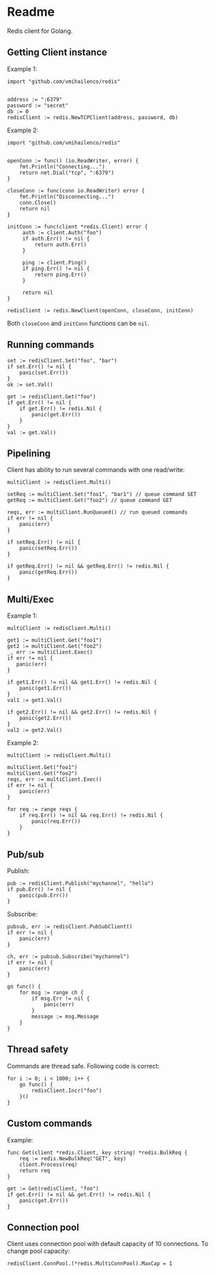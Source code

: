 Readme
======

Redis client for Golang.

Getting Client instance
-----------------------

Example 1:

    import "github.com/vmihailenco/redis"


    address := ":6379"
    password := "secret"
    db := 0
    redisClient := redis.NewTCPClient(address, password, db)

Example 2:

    import "github.com/vmihailenco/redis"


    openConn := func() (io.ReadWriter, error) {
        fmt.Println("Connecting...")
        return net.Dial("tcp", ":6379")
    }

    closeConn := func(conn io.ReadWriter) error {
        fmt.Println("Disconnecting...")
        conn.Close()
        return nil
    }

    initConn := func(client *redis.Client) error {
         auth := client.Auth("foo")
         if auth.Err() != nil {
             return auth.Err()
         }

         ping := client.Ping()
         if ping.Err() != nil {
             return ping.Err()
         }

         return nil
    }

    redisClient := redis.NewClient(openConn, closeConn, initConn)

Both `closeConn` and `initConn` functions can be `nil`.

Running commands
----------------

    set := redisClient.Set("foo", "bar")
    if set.Err() != nil {
        panic(set.Err())
    }
    ok := set.Val()

    get := redisClient.Get("foo")
    if get.Err() != nil {
        if get.Err() != redis.Nil {
            panic(get.Err())
        }
    }
    val := get.Val()

Pipelining
----------

Client has ability to run several commands with one read/write:

    multiClient := redisClient.Multi()

    setReq := multiClient.Set("foo1", "bar1") // queue command SET
    getReq := multiClient.Get("foo2") // queue command GET

    reqs, err := multiClient.RunQueued() // run queued commands
    if err != nil {
        panic(err)
    }

    if setReq.Err() != nil {
        panic(setReq.Err())
    }

    if getReq.Err() != nil && getReq.Err() != redis.Nil {
        panic(getReq.Err())
    }

Multi/Exec
----------

Example 1:

    multiClient := redisClient.Multi()

    get1 := multiClient.Get("foo1")
    get2 := multiClient.Get("foo2")
    _, err := multiClient.Exec()
    if err != nil {
       panic(err)
    }

    if get1.Err() != nil && get1.Err() != redis.Nil {
        panic(get1.Err())
    }
    val1 := get1.Val()

    if get2.Err() != nil && get2.Err() != redis.Nil {
        panic(get2.Err())
    }
    val2 := get2.Val()

Example 2:

    multiClient := redisClient.Multi()

    multiClient.Get("foo1")
    multiClient.Get("foo2")
    reqs, err := multiClient.Exec()
    if err != nil {
        panic(err)
    }

    for req := range reqs {
        if req.Err() != nil && req.Err() != redis.Nil {
            panic(req.Err())
        }
    }

Pub/sub
-------

Publish:

    pub := redisClient.Publish("mychannel", "hello")
    if pub.Err() != nil {
        panic(pub.Err())
    }

Subscribe:

    pubsub, err := redisClient.PubSubClient()
    if err != nil {
        panic(err)
    }

    ch, err := pubsub.Subscribe("mychannel")
    if err != nil {
        panic(err)
    }

    go func() {
        for msg := range ch {
            if msg.Err != nil {
                panic(err)
            }
            message := msg.Message
        }
    }

Thread safety
-------------

Commands are thread safe. Following code is correct:

    for i := 0; i < 1000; i++ {
        go func() {
            redisClient.Incr("foo")
        }()
    }

Custom commands
---------------

Example:

    func Get(client *redis.Client, key string) *redis.BulkReq {
        req := redis.NewBulkReq("GET", key)
        client.Process(req)
        return req
    }

    get := Get(redisClient, "foo")
    if get.Err() != nil && get.Err() != redis.Nil {
        panic(get.Err())
    }

Connection pool
---------------

Client uses connection pool with default capacity of 10 connections. To change pool capacity:

    redisClient.ConnPool.(*redis.MultiConnPool).MaxCap = 1
